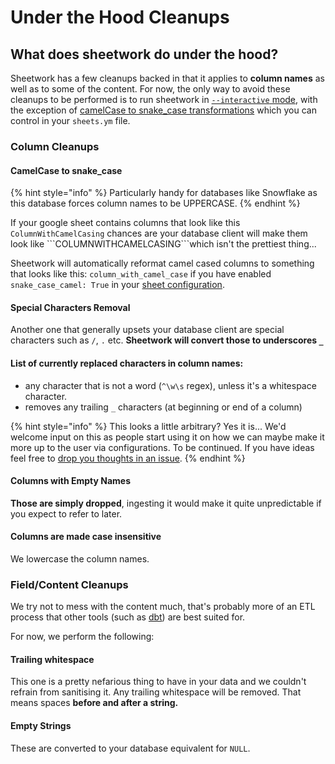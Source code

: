 # Under the Hood Cleanups

## What does sheetwork do under the hood?

Sheetwork has a few cleanups backed in that it applies to **column names** as well as to some of the content. For now, the only way to avoid these cleanups to be performed is to run sheetwork in [`--interactive` mode](./#optional-but-mighty-flags), with the exception of [camelCase to snake\_case transformations](under-the-hood-cleanups.md#camelcase-to-snake_case) which you can control in your `sheets.ym` file.

### Column Cleanups

#### CamelCase to snake\_case

{% hint style="info" %}
Particularly handy for databases like Snowflake as this database forces column names to be UPPERCASE.
{% endhint %}

If your google sheet contains columns that look like this `ColumnWithCamelCasing` chances are your database client will make them look like \```COLUMNWITHCAMELCASING```which isn't the prettiest thing... 

Sheetwork will automatically reformat camel cased columns to something that looks like this: `column_with_camel_case` if you have enabled `snake_case_camel: True` in your [sheet configuration](../../usage/sheet-configuration/).

#### Special Characters Removal

Another one that generally upsets your database client are special characters such as `/`, `.` etc. **Sheetwork will convert those to underscores `_`**

#### List of currently replaced characters in column names:

* any character that is not a word \(`^\w\s` regex\), unless it's a whitespace character.
* removes any trailing `_` characters \(at beginning or end of a column\)

{% hint style="info" %}
This looks a little arbitrary? Yes it is... We'd welcome input on this as people start using it on how we can maybe make it more up to the user via configurations. To be continued. If you have ideas feel free to [drop you thoughts in an issue](https://github.com/bastienboutonnet/sheetload/issues/new/choose).
{% endhint %}

#### Columns with Empty Names

**Those are simply dropped**, ingesting it would make it quite unpredictable if you expect to refer to later.

#### Columns are made case insensitive

We lowercase the column names.

### Field/Content Cleanups

We try not to mess with the content much, that's probably more of an ETL process that other tools \(such as [dbt](https://www.getdbt.com/)\) are best suited for. 

For now, we perform the following: 

#### Trailing whitespace

This one is a pretty nefarious thing to have in your data and we couldn't refrain from sanitising it. Any trailing whitespace will be removed. That means spaces **before and after a string.**

#### **Empty Strings**

These are converted to your database equivalent for `NULL`.

